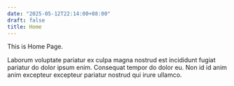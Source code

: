 ```yaml
---
date: "2025-05-12T22:14:00+08:00"
draft: false
title: Home
---
```


This is Home Page.

Laborum voluptate pariatur ex culpa magna nostrud est incididunt fugiat
pariatur do dolor ipsum enim. Consequat tempor do dolor eu. Non id id anim anim
excepteur excepteur pariatur nostrud qui irure ullamco.
